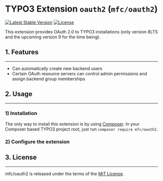 TYPO3 Extension `oauth2` (`mfc/oauth2`)
=======================================

[![Latest Stable Version](https://poser.pugx.org/mfc/oauth2/v/stable)](https://packagist.org/packages/mfc/oauth2)
[![License](https://poser.pugx.org/mfc/oauth2/license)](https://packagist.org/packages/mfc/oauth2)

This extension provides OAuth 2.0 to TYPO3 installations (only version 8LTS and the upcoming version 9 for the time being).


## 1. Features
--------------

- Can automatically create new backend users
- Certain OAuth resource servers can control admin permissions and assign backend group memberships

## 2. Usage
-----------

### 1) Installation

The only way to install this extension is by using [Composer][1]. In your Composer based TYPO3 project root, just run `composer require mfc/oauth2`.

### 2) Configure the extension



## 3. License
-------------
mfc/oauth2 is released under the terms of the [MIT License](LICENSE.md).

[1]: https://getcomposer.org/
